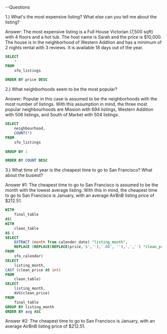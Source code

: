 --Questions

1.) What's the most expensive listing? What else can you tell me about the listing?

Answer: The most expensive listing is a Full House Victorian (7,500 sqft) with 4 floors 
and a hot tub. The host name is Sarah and the price is $10,000. The house is in the 
neighborhood of Western Addtion and has a minimum of 2 nights rental with 3 reviews.
It is available 18 days out of the year. 

```SQL
SELECT
	*
FROM
	sfo_listings
	
ORDER BY price DESC
```

2.) What neighborhoods seem to be the most popular?

Answer: Popular in this case is assumed to be the neighborhoods with the most number of listings. With this assumption in mind, the three most popular neighbourhoods are Mission with 694 listings, 
Western Addition with 506 listings, and South of Market with 504 listings.


```SQL
SELECT
	neighbourhood,
	COUNT(*)
FROM
	sfo_listings
	
GROUP BY 1

ORDER BY COUNT DESC
```

3.) What time of year is the cheapest time to go to San Francisco? What about the busiest?

Answer #1: The cheapest time to go to San Francisco is assumed to be the month with the lowest average listing. With this in mind, the cheapest time to go to San Francisco is January, with an average AirBnB listing price of $212.51.

```SQL
WITH 
	final_table
AS(
WITH 
	clean_table
AS (
SELECT
	EXTRACT (month from calender_date) "listing_month",
	REPLACE (REPLACE(REPLACE(price,'$',''),'.00', ''),',','') "clean_price"
FROM 
	sfo_calendar)
SELECT
	listing_month,
CAST (clean_price AS int)
FROM
	clean_table)
SELECT
	listing_month,
	AVG(clean_price)
FROM
	final_table
GROUP BY listing_month
ORDER BY avg ASC
```
Answer #2: The cheapest time to go to San Francisco is January, with an average AirBnB listing price of $212.51.
